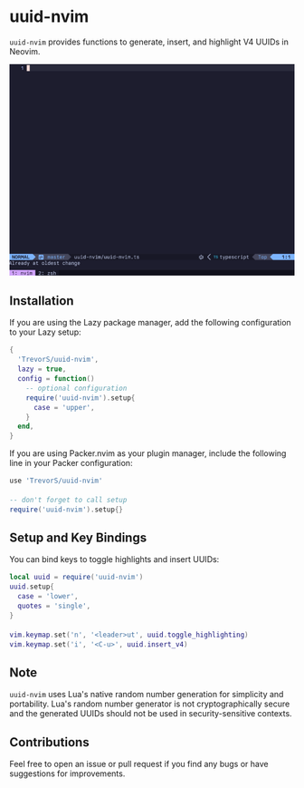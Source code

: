 # uuid-nvim

`uuid-nvim` provides functions to generate, insert, and highlight V4 UUIDs in Neovim.

![demo](media/uuid-nvim.gif)

## Installation

If you are using the Lazy package manager, add the following configuration to your Lazy setup:

```lua
{
  'TrevorS/uuid-nvim',
  lazy = true,
  config = function()
    -- optional configuration
    require('uuid-nvim').setup{
      case = 'upper',
    }
  end,
}
```

If you are using Packer.nvim as your plugin manager, include the following line in your Packer configuration:

```lua
use 'TrevorS/uuid-nvim'

-- don't forget to call setup
require('uuid-nvim').setup{}
```

## Setup and Key Bindings

You can bind keys to toggle highlights and insert UUIDs:

```lua
local uuid = require('uuid-nvim')
uuid.setup{
  case = 'lower',
  quotes = 'single',
}

vim.keymap.set('n', '<leader>ut', uuid.toggle_highlighting)
vim.keymap.set('i', '<C-u>', uuid.insert_v4)
```

## Note

`uuid-nvim` uses Lua's native random number generation for simplicity and portability. Lua's random number generator is not cryptographically secure and the generated UUIDs should not be used in security-sensitive contexts.

## Contributions

Feel free to open an issue or pull request if you find any bugs or have suggestions for improvements.
